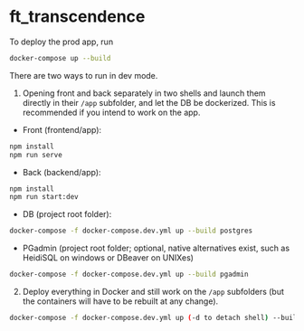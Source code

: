 # ft_transcendence

To deploy the prod app, run
```sh
docker-compose up --build
```

There are two ways to run in dev mode.

1) Opening front and back separately in two shells and launch them directly in their `/app` subfolder, and let the DB be dockerized. This is recommended if you intend to work on the app.
- Front (frontend/app):
```sh
npm install
npm run serve
```
- Back (backend/app):
```sh
npm install
npm run start:dev
```
- DB (project root folder):
```sh
docker-compose -f docker-compose.dev.yml up --build postgres
```
- PGadmin (project root folder; optional, native alternatives exist, such as HeidiSQL on windows or DBeaver on UNIXes)
```sh
docker-compose -f docker-compose.dev.yml up --build pgadmin
```


2) Deploy everything in Docker and still work on the `/app` subfolders (but the containers will have to be rebuilt at any change).
```sh
docker-compose -f docker-compose.dev.yml up (-d to detach shell) --build <service|leave empty to deploy everything>
```